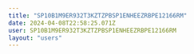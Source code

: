 ```yaml
---
title: "SP10B1M9ER932T3KZTZPBSP1ENHEEZRBPE12166RM"
date: 2024-04-08T22:58:25.071Z
user: SP10B1M9ER932T3KZTZPBSP1ENHEEZRBPE12166RM
layout: "users"
---
```

    
